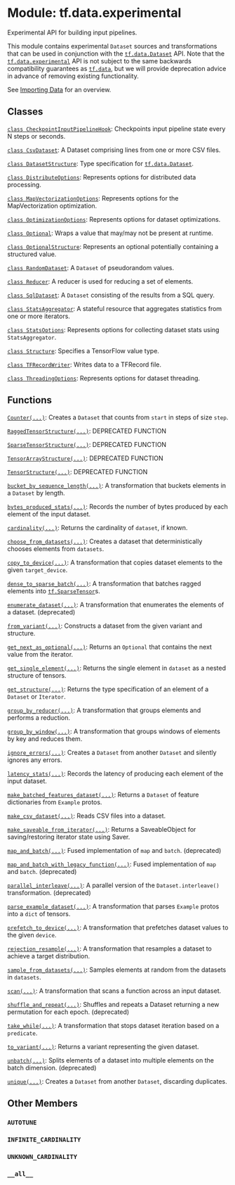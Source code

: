 <div itemscope itemtype="http://developers.google.com/ReferenceObject">
<meta itemprop="name" content="tf.data.experimental" />
<meta itemprop="path" content="Stable" />
<meta itemprop="property" content="AUTOTUNE"/>
<meta itemprop="property" content="INFINITE_CARDINALITY"/>
<meta itemprop="property" content="UNKNOWN_CARDINALITY"/>
<meta itemprop="property" content="__all__"/>
</div>

# Module: tf.data.experimental

Experimental API for building input pipelines.

This module contains experimental `Dataset` sources and transformations that can
be used in conjunction with the <a href="../../tf/data/Dataset.md"><code>tf.data.Dataset</code></a> API. Note that the
<a href="../../tf/data/experimental.md"><code>tf.data.experimental</code></a> API is not subject to the same backwards compatibility
guarantees as <a href="../../tf/data.md"><code>tf.data</code></a>, but we will provide deprecation advice in advance of
removing existing functionality.

See [Importing Data](https://tensorflow.org/guide/datasets) for an overview.




## Classes

[`class CheckpointInputPipelineHook`](../../tf/data/experimental/CheckpointInputPipelineHook.md): Checkpoints input pipeline state every N steps or seconds.

[`class CsvDataset`](../../tf/data/experimental/CsvDataset.md): A Dataset comprising lines from one or more CSV files.

[`class DatasetStructure`](../../tf/data/DatasetSpec.md): Type specification for <a href="../../tf/data/Dataset.md"><code>tf.data.Dataset</code></a>.

[`class DistributeOptions`](../../tf/data/experimental/DistributeOptions.md): Represents options for distributed data processing.

[`class MapVectorizationOptions`](../../tf/data/experimental/MapVectorizationOptions.md): Represents options for the MapVectorization optimization.

[`class OptimizationOptions`](../../tf/data/experimental/OptimizationOptions.md): Represents options for dataset optimizations.

[`class Optional`](../../tf/data/experimental/Optional.md): Wraps a value that may/may not be present at runtime.

[`class OptionalStructure`](../../tf/OptionalSpec.md): Represents an optional potentially containing a structured value.

[`class RandomDataset`](../../tf/data/experimental/RandomDataset.md): A `Dataset` of pseudorandom values.

[`class Reducer`](../../tf/data/experimental/Reducer.md): A reducer is used for reducing a set of elements.

[`class SqlDataset`](../../tf/data/experimental/SqlDataset.md): A `Dataset` consisting of the results from a SQL query.

[`class StatsAggregator`](../../tf/data/experimental/StatsAggregator.md): A stateful resource that aggregates statistics from one or more iterators.

[`class StatsOptions`](../../tf/data/experimental/StatsOptions.md): Represents options for collecting dataset stats using `StatsAggregator`.

[`class Structure`](../../tf/TypeSpec.md): Specifies a TensorFlow value type.

[`class TFRecordWriter`](../../tf/data/experimental/TFRecordWriter.md): Writes data to a TFRecord file.

[`class ThreadingOptions`](../../tf/data/experimental/ThreadingOptions.md): Represents options for dataset threading.

## Functions

[`Counter(...)`](../../tf/data/experimental/Counter.md): Creates a `Dataset` that counts from `start` in steps of size `step`.

[`RaggedTensorStructure(...)`](../../tf/data/experimental/RaggedTensorStructure.md): DEPRECATED FUNCTION

[`SparseTensorStructure(...)`](../../tf/data/experimental/SparseTensorStructure.md): DEPRECATED FUNCTION

[`TensorArrayStructure(...)`](../../tf/data/experimental/TensorArrayStructure.md): DEPRECATED FUNCTION

[`TensorStructure(...)`](../../tf/data/experimental/TensorStructure.md): DEPRECATED FUNCTION

[`bucket_by_sequence_length(...)`](../../tf/data/experimental/bucket_by_sequence_length.md): A transformation that buckets elements in a `Dataset` by length.

[`bytes_produced_stats(...)`](../../tf/data/experimental/bytes_produced_stats.md): Records the number of bytes produced by each element of the input dataset.

[`cardinality(...)`](../../tf/data/experimental/cardinality.md): Returns the cardinality of `dataset`, if known.

[`choose_from_datasets(...)`](../../tf/data/experimental/choose_from_datasets.md): Creates a dataset that deterministically chooses elements from `datasets`.

[`copy_to_device(...)`](../../tf/data/experimental/copy_to_device.md): A transformation that copies dataset elements to the given `target_device`.

[`dense_to_sparse_batch(...)`](../../tf/data/experimental/dense_to_sparse_batch.md): A transformation that batches ragged elements into <a href="../../tf/sparse/SparseTensor.md"><code>tf.SparseTensor</code></a>s.

[`enumerate_dataset(...)`](../../tf/data/experimental/enumerate_dataset.md): A transformation that enumerates the elements of a dataset. (deprecated)

[`from_variant(...)`](../../tf/data/experimental/from_variant.md): Constructs a dataset from the given variant and structure.

[`get_next_as_optional(...)`](../../tf/data/experimental/get_next_as_optional.md): Returns an `Optional` that contains the next value from the iterator.

[`get_single_element(...)`](../../tf/data/experimental/get_single_element.md): Returns the single element in `dataset` as a nested structure of tensors.

[`get_structure(...)`](../../tf/data/experimental/get_structure.md): Returns the type specification of an element of a `Dataset` or `Iterator`.

[`group_by_reducer(...)`](../../tf/data/experimental/group_by_reducer.md): A transformation that groups elements and performs a reduction.

[`group_by_window(...)`](../../tf/data/experimental/group_by_window.md): A transformation that groups windows of elements by key and reduces them.

[`ignore_errors(...)`](../../tf/data/experimental/ignore_errors.md): Creates a `Dataset` from another `Dataset` and silently ignores any errors.

[`latency_stats(...)`](../../tf/data/experimental/latency_stats.md): Records the latency of producing each element of the input dataset.

[`make_batched_features_dataset(...)`](../../tf/data/experimental/make_batched_features_dataset.md): Returns a `Dataset` of feature dictionaries from `Example` protos.

[`make_csv_dataset(...)`](../../tf/data/experimental/make_csv_dataset.md): Reads CSV files into a dataset.

[`make_saveable_from_iterator(...)`](../../tf/data/experimental/make_saveable_from_iterator.md): Returns a SaveableObject for saving/restoring iterator state using Saver.

[`map_and_batch(...)`](../../tf/data/experimental/map_and_batch.md): Fused implementation of `map` and `batch`. (deprecated)

[`map_and_batch_with_legacy_function(...)`](../../tf/data/experimental/map_and_batch_with_legacy_function.md): Fused implementation of `map` and `batch`. (deprecated)

[`parallel_interleave(...)`](../../tf/data/experimental/parallel_interleave.md): A parallel version of the `Dataset.interleave()` transformation. (deprecated)

[`parse_example_dataset(...)`](../../tf/data/experimental/parse_example_dataset.md): A transformation that parses `Example` protos into a `dict` of tensors.

[`prefetch_to_device(...)`](../../tf/data/experimental/prefetch_to_device.md): A transformation that prefetches dataset values to the given `device`.

[`rejection_resample(...)`](../../tf/data/experimental/rejection_resample.md): A transformation that resamples a dataset to achieve a target distribution.

[`sample_from_datasets(...)`](../../tf/data/experimental/sample_from_datasets.md): Samples elements at random from the datasets in `datasets`.

[`scan(...)`](../../tf/data/experimental/scan.md): A transformation that scans a function across an input dataset.

[`shuffle_and_repeat(...)`](../../tf/data/experimental/shuffle_and_repeat.md): Shuffles and repeats a Dataset returning a new permutation for each epoch. (deprecated)

[`take_while(...)`](../../tf/data/experimental/take_while.md): A transformation that stops dataset iteration based on a `predicate`.

[`to_variant(...)`](../../tf/data/experimental/to_variant.md): Returns a variant representing the given dataset.

[`unbatch(...)`](../../tf/data/experimental/unbatch.md): Splits elements of a dataset into multiple elements on the batch dimension. (deprecated)

[`unique(...)`](../../tf/data/experimental/unique.md): Creates a `Dataset` from another `Dataset`, discarding duplicates.

## Other Members

<h3 id="AUTOTUNE"><code>AUTOTUNE</code></h3>

<h3 id="INFINITE_CARDINALITY"><code>INFINITE_CARDINALITY</code></h3>

<h3 id="UNKNOWN_CARDINALITY"><code>UNKNOWN_CARDINALITY</code></h3>

<h3 id="__all__"><code>__all__</code></h3>

